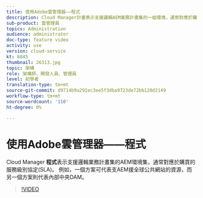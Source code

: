 ```yaml
---
title: 使用Adobe雲管理器——程式
description: Cloud Manager計畫表示支援邏輯AEM業務計畫集的一組環境，通常對應於購買的服務級別協定(SLA)。 例如，一個方案可代表支AEM援全球公共網站的資源，而另一個方案則代表內部中央DAM。
sub-product: 雲管理員
topics: Administration
audience: administrator
doc-type: feature video
activity: use
version: cloud-service
kt: 6845
thumbnail: 26313.jpg
topic: 架構
role: 架構師、開發人員、管理員
level: 初學者
translation-type: tm+mt
source-git-commit: d9714b9a291ec3ee5f3dba9723de72bb120d2149
workflow-type: tm+mt
source-wordcount: '110'
ht-degree: 0%

---
```



# 使用Adobe雲管理器——程式

Cloud Manager **程式**&#x200B;表示支援邏輯業務計畫集的AEM環境集，通常對應於購買的服務級別協定(SLA)。 例如，一個方案可代表支AEM援全球公共網站的資源，而另一個方案則代表內部中央DAM。

>[!VIDEO](https://video.tv.adobe.com/v/26313/?quality=12&learn=on&hidetitle=true)
